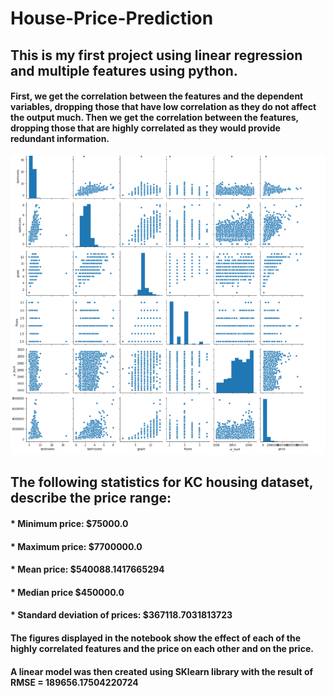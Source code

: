 # House-Price-Prediction

## This is my first project using linear regression and multiple features using python.

#### First, we get the correlation between the features and the dependent variables, dropping those that have low correlation as they do not affect the output much. Then we get the correlation between the features, dropping those that are highly correlated as they would provide redundant information.

<img src="correlation.PNG">

## The following statistics for KC housing dataset, describe the price range:

#### * Minimum price: $75000.0
#### * Maximum price: $7700000.0
#### * Mean price: $540088.1417665294
#### * Median price $450000.0
#### * Standard deviation of prices: $367118.7031813723

#### The figures displayed in the notebook show the effect of each of the highly correlated features and the price on each other and on the price.

#### A linear model was then created using SKlearn library with the result of RMSE = 189656.17504220724




